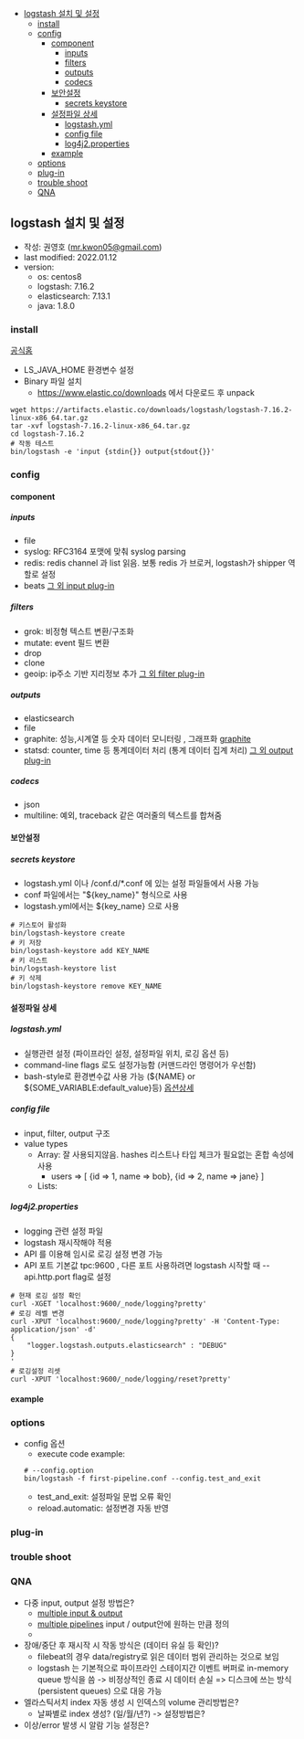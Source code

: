 - [logstash 설치 및 설정](#logstash-설치-및-설정)
  - [install](#install)
  - [config](#config)
    - [component](#component)
      - [inputs](#inputs)
      - [filters](#filters)
      - [outputs](#outputs)
      - [codecs](#codecs)
    - [보안설정](#보안설정)
      - [secrets keystore](#secrets-keystore)
    - [설정파일 상세](#설정파일-상세)
      - [logstash.yml](#logstashyml)
      - [config file](#config-file)
      - [log4j2.properties](#log4j2properties)
    - [example](#example)
  - [options](#options)
  - [plug-in](#plug-in)
  - [trouble shoot](#trouble-shoot)
  - [QNA](#qna)
## logstash 설치 및 설정
- 작성: 권영호 (mr.kwon05@gmail.com)
- last modified: 2022.01.12
- version: 
  - os: centos8
  - logstash: 7.16.2
  - elasticsearch: 7.13.1
  - java: 1.8.0

### install
[공식홈](https://www.elastic.co/guide/en/logstash/current/getting-started-with-logstash.html)
- LS_JAVA_HOME 환경변수 설정
- Binary 파일 설치
  - https://www.elastic.co/downloads 에서 다운로드 후 unpack
```shell
wget https://artifacts.elastic.co/downloads/logstash/logstash-7.16.2-linux-x86_64.tar.gz
tar -xvf logstash-7.16.2-linux-x86_64.tar.gz
cd logstash-7.16.2
# 작동 테스트
bin/logstash -e 'input {stdin{}} output{stdout{}}' 
```

### config
#### component
##### inputs
- file
- syslog: RFC3164 포맷에 맞춰 syslog parsing
- redis: redis channel 과 list 읽음. 보통 redis 가 브로커, logstash가 shipper 역할로 설정
- beats
[그 외 input plug-in](https://www.elastic.co/guide/en/logstash/current/input-plugins.html)
##### filters
- grok: 비정형 텍스트 변환/구조화
- mutate: event 필드 변환
- drop
- clone
- geoip: ip주소 기반 지리정보 추가
[그 외 filter plug-in](https://www.elastic.co/guide/en/logstash/current/filter-plugins.html)
##### outputs
- elasticsearch
- file
- graphite: 성능,시계열 등 숫자 데이터 모니터링 , 그래프화 [graphite](https://graphite.readthedocs.io/en/latest/overview.html)
- statsd: counter, time 등 통계데이터 처리 (통계 데이터 집계 처리)
[그 외 output plug-in](https://www.elastic.co/guide/en/logstash/current/output-plugins.html)
##### codecs
- json
- multiline: 예외, traceback 같은 여러줄의 텍스트를 합쳐줌

#### 보안설정
##### secrets keystore
- logstash.yml 이나 /conf.d/*.conf 에 있는 설정 파일들에서 사용 가능
- conf 파일에서는 "${key_name}" 형식으로 사용
- logstash.yml에서는 ${key_name} 으로 사용
```shell
# 키스토어 활성화
bin/logstash-keystore create
# 키 저장
bin/logstash-keystore add KEY_NAME
# 키 리스트
bin/logstash-keystore list
# 키 삭제
bin/logstash-keystore remove KEY_NAME
```

#### 설정파일 상세
##### logstash.yml
- 실행관련 설정 (파이프라인 설정, 설정파일 위치, 로깅 옵션 등)
- command-line flags 로도 설정가능함 (커맨드라인 명령어가 우선함)
- bash-style로 환경변수값 사용 가능 (${NAME} or ${SOME_VARIABLE:default_value}등)
[옵션상세](https://www.elastic.co/guide/en/logstash/current/logstash-settings-file.html)


##### config file
- input, filter, output 구조
- value types
  - Array: 잘 사용되지않음. hashes 리스트나 타입 체크가 필요없는 혼합 속성에 사용 
    - users => [ {id => 1, name => bob}, {id => 2, name => jane} ]
  - Lists: 

##### log4j2.properties
- logging 관련 설정 파일
- logstash 재시작해야 적용
- API 를 이용해 임시로 로깅 설정 변경 가능
- API 포트 기본값 tpc:9600 , 다른 포트 사용하려면 logstash 시작할 때 --api.http.port flag로 설정
```shell
# 현재 로깅 설정 확인
curl -XGET 'localhost:9600/_node/logging?pretty'
# 로깅 레벨 변경
curl -XPUT 'localhost:9600/_node/logging?pretty' -H 'Content-Type: application/json' -d'
{
    "logger.logstash.outputs.elasticsearch" : "DEBUG"
}
'
# 로깅설정 리셋
curl -XPUT 'localhost:9600/_node/logging/reset?pretty'
```

#### example


### options
- config 옵션 
  - execute code example: 
  ```shell
  # --config.option
  bin/logstash -f first-pipeline.conf --config.test_and_exit
  ```
  - test_and_exit: 설정파일 문법 오류 확인
  - reload.automatic: 설정변경 자동 반영

### plug-in

### trouble shoot


### QNA
- 다중 input, output 설정 방법은?
  - [multiple input & output](https://www.elastic.co/guide/en/logstash/current/multiple-input-output-plugins.html)
  - [multiple pipelines](https://www.elastic.co/guide/en/logstash/current/multiple-pipelines.html) input / output안에 원하는 만큼 정의
  - 
- 장애/중단 후 재시작 시 작동 방식은 (데이터 유실 등 확인)?
  - filebeat의 경우 data/registry로 읽은 데이터 범위 관리하는 것으로 보임
  - logstash 는 기본적으로 파이프라인 스테이지간 이벤트 버퍼로 in-memory queue 방식을 씀 -> 비정상적인 종료 시 데이터 손실 => 디스크에 쓰는 방식 (persistent queues) 으로 대응 가능
- 엘라스틱서치 index 자동 생성 시 인덱스의 volume 관리방법은?
  - 날짜별로 index 생성? (일/월/년?) -> 설정방법은?
- 이상/error 발생 시 알람 기능 설정은?

